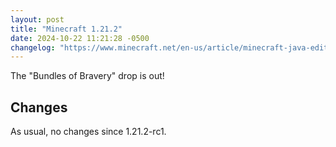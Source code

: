 ```yaml
---
layout: post
title: "Minecraft 1.21.2"
date: 2024-10-22 11:21:28 -0500
changelog: "https://www.minecraft.net/en-us/article/minecraft-java-edition-1-21-2"
---
```


The "Bundles of Bravery" drop is out!

## Changes

As usual, no changes since 1.21.2-rc1.

